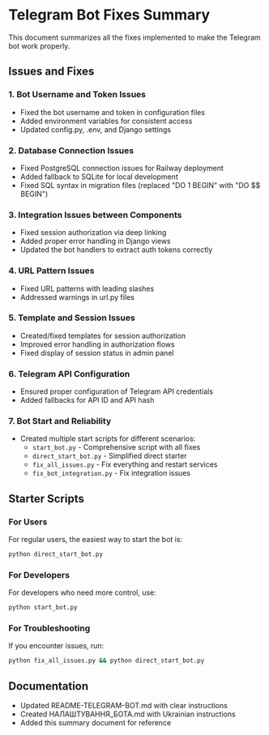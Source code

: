 # Telegram Bot Fixes Summary

This document summarizes all the fixes implemented to make the Telegram bot work properly.

## Issues and Fixes

### 1. Bot Username and Token Issues

- Fixed the bot username and token in configuration files
- Added environment variables for consistent access
- Updated config.py, .env, and Django settings

### 2. Database Connection Issues

- Fixed PostgreSQL connection issues for Railway deployment
- Added fallback to SQLite for local development
- Fixed SQL syntax in migration files (replaced "DO 1 BEGIN" with "DO $$ BEGIN")

### 3. Integration Issues between Components

- Fixed session authorization via deep linking
- Added proper error handling in Django views
- Updated the bot handlers to extract auth tokens correctly

### 4. URL Pattern Issues

- Fixed URL patterns with leading slashes
- Addressed warnings in url.py files

### 5. Template and Session Issues

- Created/fixed templates for session authorization
- Improved error handling in authorization flows
- Fixed display of session status in admin panel

### 6. Telegram API Configuration

- Ensured proper configuration of Telegram API credentials
- Added fallbacks for API ID and API hash

### 7. Bot Start and Reliability

- Created multiple start scripts for different scenarios:
  - `start_bot.py` - Comprehensive script with all fixes
  - `direct_start_bot.py` - Simplified direct starter
  - `fix_all_issues.py` - Fix everything and restart services
  - `fix_bot_integration.py` - Fix integration issues

## Starter Scripts

### For Users

For regular users, the easiest way to start the bot is:

```bash
python direct_start_bot.py
```

### For Developers

For developers who need more control, use:

```bash
python start_bot.py
```

### For Troubleshooting

If you encounter issues, run:

```bash
python fix_all_issues.py && python direct_start_bot.py
```

## Documentation

- Updated README-TELEGRAM-BOT.md with clear instructions
- Created НАЛАШТУВАННЯ_БОТА.md with Ukrainian instructions
- Added this summary document for reference 